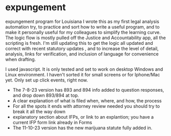 # expungement
expungement program for Louisiana
I wrote this as my first legal analysis automation try, to practice and sort how to write a useful program, and to make it personally useful for my colleagues to simplify the learning curve. The logic flow is mostly pulled off the Justice and Accountability app, all the scripting is fresh. I'm still updating this to get the logic all updated and correct with recent statutory updates , and to increase the level of detail, analysis, links for verification, and inclusion of language for convenience when drafting.

I used javascript. It is only tested and set to work on desktop Windows and Linux environment. I haven't sorted it for small screens or for Iphone/Mac yet. Only set up click events, right now. 

* The 7-8-23 version has 893 and 894 info added to question responses, and drop down 893/894 at top.
* A clear explanation of what is filed when, where, and how, the process 
* For all the spots it ends with attorney review needed you should try to break it all the way down
* explanatory section about IFPs, or link to an explantion; you have a current IFP form link already in Forms
* The 11-10-23 version has the new marijuana statute fully added in.
